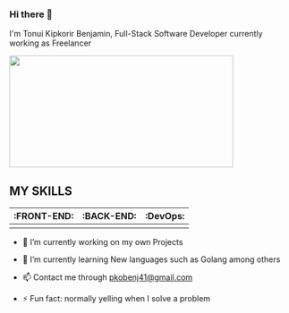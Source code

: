 ### Hi there 👋
I'm Tonui Kipkorir Benjamin, Full-Stack Software Developer currently working as Freelancer

<img src="https://giphy.com/gifs/salesforce-bear-computer-work-from-home-1GEATImIxEXVR79Dhk" height=200px width=400px>

## MY SKILLS
          
| :FRONT-END: | :BACK-END:     |:DevOps:|
|-------------| ---------------| -------|
|             |                |        |



* 🔭 I’m currently working on my own Projects

* 🌱 I’m currently learning New languages such as Golang among others
* 📫 Contact me through pkobenj41@gmail.com
<!--  😄 Pronouns: ... -->
* ⚡ Fun fact: normally yelling when I solve a problem  

